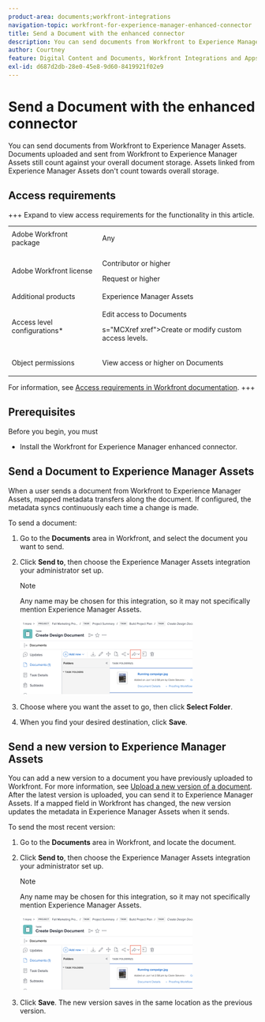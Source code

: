 ```yaml
---
product-area: documents;workfront-integrations
navigation-topic: workfront-for-experience-manager-enhanced-connector
title: Send a Document with the enhanced connector
description: You can send documents from Workfront to Experience Manager Assets. Documents uploaded and sent from Workfront to Experience Manager Assets still count against your overall document storage. Assets linked from Experience Manager Assets don't count towards overall storage.
author: Courtney
feature: Digital Content and Documents, Workfront Integrations and Apps
exl-id: d687d2db-28e0-45e8-9d60-8419921f02e9
---
```

# Send a Document with the enhanced connector

You can send documents from Workfront to Experience Manager Assets. Documents uploaded and sent from Workfront to Experience Manager Assets still count against your overall document storage. Assets linked from Experience Manager Assets don't count towards overall storage.

## Access requirements

+++ Expand to view access requirements for the functionality in this article.

<table style="table-layout:auto"> 
 <col> 
 <col> 
 <tbody> 
  <tr> 
   <td role="rowheader">Adobe Workfront package</td> 
   <td> <p>Any</p> </td> 
  </tr> 
  <tr> 
   <td role="rowheader">Adobe Workfront license</td> 
   <td> 
   <p>Contributor or higher</p>
   <p>Request or higher</p> </td> 
  </tr> 
  <tr> 
   <td role="rowheader">Additional products</td> 
   <td>Experience Manager Assets </td> 
  </tr> 
  <tr> 
   <td role="rowheader">Access level configurations*</td> 
   <td> <p>Edit access to Documents</p> s="MCXref xref">Create or modify custom access levels</a>.</p> </td> 
  </tr> 
  <tr> 
   <td role="rowheader">Object permissions</td> 
   <td> <p>View access or higher on Documents</p></td> 
  </tr> 
 </tbody> 
</table>

For information, see [Access requirements in Workfront documentation](/help/quicksilver/administration-and-setup/add-users/access-levels-and-object-permissions/access-level-requirements-in-documentation.md). 
+++

## Prerequisites

Before you begin, you must

* Install the Workfront for Experience Manager enhanced connector.

## Send a Document to Experience Manager Assets

When a user sends a document from Workfront to Experience Manager Assets, mapped metadata transfers along the document. If configured, the metadata syncs continuously each time a change is made.

To send a document:

1. Go to the **Documents** area in Workfront, and select the document you want to send.
1. Click **Send to**, then choose the Experience Manager Assets integration your administrator set up.

   >[!NOTE]
   >
   >Any name may be chosen for this integration, so it may not specifically mention Experience Manager Assets.

   ![Send to](assets/copy-of-send-to-in-toolbar-350x149.png)

1. Choose where you want the asset to go, then click **Select Folder**.
1. When you find your desired destination, click **Save**.

## Send a new version to Experience Manager Assets

You can add a new version to a document you have previously uploaded to Workfront. For more information, see [Upload a new version of a document](../../../documents/managing-documents/upload-new-document-version.md). After the latest version is uploaded, you can send it to Experience Manager Assets. If a mapped field in Workfront has changed, the new version updates the metadata in Experience Manager Assets when it sends.

To send the most recent version:

1. Go to the **Documents** area in Workfront, and locate the document.
1. Click **Send to**, then choose the Experience Manager Assets integration your administrator set up.

   >[!NOTE]
   >
   >Any name may be chosen for this integration, so it may not specifically mention Experience Manager Assets.

   ![Send to](assets/copy-of-send-to-in-toolbar-350x149.png)

1. Click **Save**. The new version saves in the same location as the previous version.
